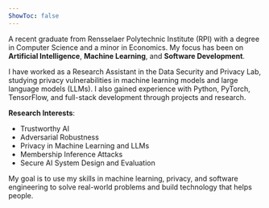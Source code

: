 ```yaml
---
ShowToc: false
---
```


A recent graduate from Rensselaer Polytechnic Institute (RPI) with a degree in Computer Science and a minor in Economics. My focus has been on **Artificial Intelligence**, **Machine Learning**, and **Software Development**.

I have worked as a Research Assistant in the Data Security and Privacy Lab, studying privacy vulnerabilities in machine learning models and large language models (LLMs). I also gained experience with Python, PyTorch, TensorFlow, and full-stack development through projects and research.

**Research Interests**:
- Trustworthy AI
- Adversarial Robustness
- Privacy in Machine Learning and LLMs
- Membership Inference Attacks
- Secure AI System Design and Evaluation

My goal is to use my skills in machine learning, privacy, and software engineering to solve real-world problems and build technology that helps people.
